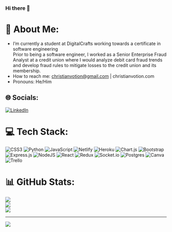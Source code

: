 ### Hi there 👋

# 💫 About Me:
- I’m currently a student at DigitalCrafts working towards a certificate in software engineering<br>Prior to being a software engineer, I worked as a Senior Enterprise Fraud Analyst at a credit union where I would analyze debit card fraud trends and develop fraud rules to mitigate losses to the credit union and its membership.
- How to reach me: christianvotion@gmail.com | christianvotion.com
- Pronouns: He/Him<br>


## 🌐 Socials:
[![LinkedIn](https://img.shields.io/badge/LinkedIn-%230077B5.svg??style=for-the-badge&logo=linkedin&logoColor=white)](https://linkedin.com/in/linkedin.com/in/christian-votion) 

# 💻 Tech Stack:
![CSS3](https://img.shields.io/badge/css3-%231572B6.svg?style=for-the-badge&logo=css3&logoColor=white) ![Python](https://img.shields.io/badge/python-3670A0?style=for-the-badge&logo=python&logoColor=ffdd54) ![JavaScript](https://img.shields.io/badge/javascript-%23323330.svg?style=for-the-badge&logo=javascript&logoColor=%23F7DF1E) ![Netlify](https://img.shields.io/badge/netlify-%23000000.svg?style=for-the-badge&logo=netlify&logoColor=#00C7B7) ![Heroku](https://img.shields.io/badge/heroku-%23430098.svg?style=flat-square&logo=heroku&logoColor=white) ![Chart.js](https://img.shields.io/badge/chart.js-F5788D.svg?style=flat-square&logo=chart.js&logoColor=white) ![Bootstrap](https://img.shields.io/badge/bootstrap-%23563D7C.svg?style=flat-square&logo=bootstrap&logoColor=white) ![Express.js](https://img.shields.io/badge/express.js-%23404d59.svg?style=flat-square&logo=express&logoColor=%2361DAFB) ![NodeJS](https://img.shields.io/badge/node.js-6DA55F?style=flat-square&logo=node.js&logoColor=white) ![React](https://img.shields.io/badge/react-%2320232a.svg?style=flat-square&logo=react&logoColor=%2361DAFB) ![Redux](https://img.shields.io/badge/redux-%23593d88.svg?style=flat-square&logo=redux&logoColor=white) ![Socket.io](https://img.shields.io/badge/Socket.io-black?style=flat-square&logo=socket.io&badgeColor=010101) ![Postgres](https://img.shields.io/badge/postgres-%23316192.svg?style=flat-square&logo=postgresql&logoColor=white) ![Canva](https://img.shields.io/badge/Canva-%2300C4CC.svg?style=flat-square&logo=Canva&logoColor=white) ![Trello](https://img.shields.io/badge/Trello-%23026AA7.svg?style=flat-square&logo=Trello&logoColor=white)
# 📊 GitHub Stats:
![](https://github-readme-stats.vercel.app/api?username=cvotion&theme=dark&hide_border=true&include_all_commits=false&count_private=false)<br/>
![](https://github-readme-streak-stats.herokuapp.com/?user=cvotion&theme=dark&hide_border=true)<br/>
![](https://github-readme-stats.vercel.app/api/top-langs/?username=cvotion&theme=dark&hide_border=true&include_all_commits=false&count_private=false&layout=compact)

---
[![](https://visitcount.itsvg.in/api?id=cvotion&icon=5&color=8)](https://visitcount.itsvg.in)


<!--
**cvotion/cvotion** is a ✨ _special_ ✨ repository because its `README.md` (this file) appears on your GitHub profile.
-->
